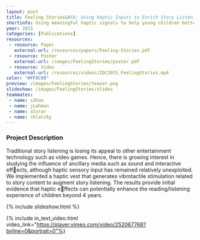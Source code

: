 ```yaml
---
layout: post
title: Feeling Stories&#58; Using Haptic Inputs to Enrich Story Listening for Young Children
shortinfo: Using meaningful haptic signals to help young children better understand stories.
year: 2015
categories: [Publications]
resources:
 - resource: Paper
   external-url: /resources/papers/Feeling-Stories.pdf
 - resource: Poster
   external-url: /images/FeelingStories/poster.pdf
 - resource: Video
   external-url: /resources/videos/IDC2015_FeelingStories.mp4
color: "#FF8C00"
preview: /images/FeelingStories/teaser.png
slideshow: /images/FeelingStories/slides
teammates:
 - name: sZhao
 - name: jLehman
 - name: aIsrar
 - name: rKlatzky
---
```


### Project Description
Traditional story listening is losing its appeal to other entertainment technology such as video games. Hence, there is growing interest in studying the influence of ancillary media such as sound and interactive effects, although haptic sensory input has remained relatively unexploited. We implemented a haptic vest that generates vibrotactile stimulation related to story content to augment story listening. The results provide initial evidence that haptic effects can potentially enhance the reading/listening experience of children beyond 4 years.

{% include slideshow.html %}

{% include in_text_video.html video_link="https://player.vimeo.com/video/252067768?byline=0&portrait=0"%}
